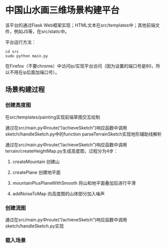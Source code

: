 # 中国山水画三维场景构建平台
该平台的通过Flask Web框架实现；HTML文本在src/templates中；其他前端文件，例如JS等，在src/static中。

平台运行方法：

    cd src
    sudo python main.py
    
在Firefox（不要chrome）中访问ip/实现平台访问（因为设置的端口号是80，所以不用在ip后面加端口号）。

## 场景构建过程
### 创建高度图
在src/templates/painting实现前端草图交互绘制

通过在src/main.py中route(“/achieveSketch”)响应函数中调用sketch/handleSketch.py中的function parseTerrainSketch实现地形辅助线解析

通过在src/main.py中route(“/achieveSketch”)响应函数中调用terrain/createHeightMap.py生成高度图，过程分为4步：

1. createMountain 创建山

2. createPlane 创建地平面

3. mountainPlusPlaneWithSmooth 将山和地平面叠加后进行平滑

4. addNoiseToMap 向高度图的山体部分加入噪声

### 创建流图
通过在src/main.py中route(“/achieveSketch”)响应函数中调用sketch/handleSketch.py实现
### 载入场景
